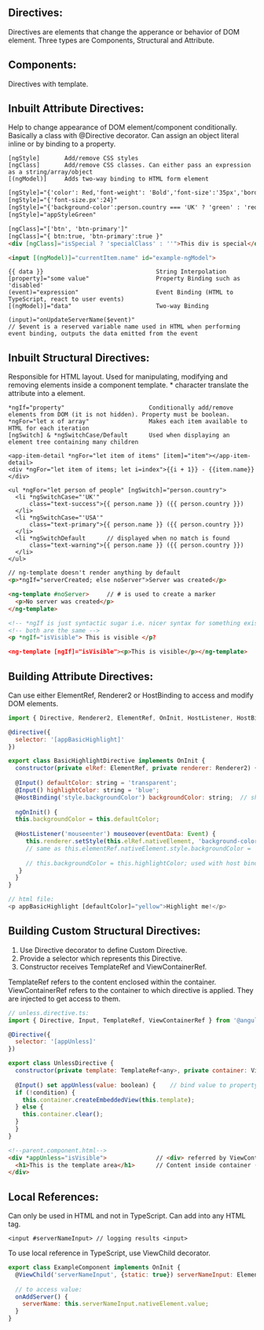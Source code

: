 ## Directives:
Directives are elements that change the apperance or behavior of DOM element. Three types are Components, Structural and Attribute.

## Components:
Directives with template. 

## Inbuilt Attribute Directives:
Help to change appearance of DOM element/component conditionally. Basically a class with @Directive decorator. Can assign an object literal inline or by binding to a property.
``` 
[ngStyle]       Add/remove CSS styles
[ngClass]       Add/remove CSS classes. Can either pass an expression as a string/array/object
[(ngModel)]     Adds two-way binding to HTML form element
```
```html
[ngStyle]="{'color': Red,'font-weight': 'Bold','font-size':'35px','borderBottom': borderStyle}"
[ngStyle]="{'font-size.px':24}"
[ngStyle]="{'background-color':person.country === 'UK' ? 'green' : 'red' }
[ngStyle]="appStyleGreen"

[ngClass]="['btn', 'btn-primary']"
[ngClass]="{ btn:true, 'btn-primary':true }"  
<div [ngClass]="isSpecial ? 'specialClass' : ''">This div is special</div>

<input [(ngModel)]="currentItem.name" id="example-ngModel">
```

```
{{ data }}                                String Interpolation
[property]="some value"                   Property Binding such as 'disabled' 
(event)="expression"                      Event Binding (HTML to TypeScript, react to user events)
[(ngModel)]="data"                        Two-way Binding

(input)="onUpdateServerName($event)"
// $event is a reserved variable name used in HTML when performing event binding, outputs the data emitted from the event
``` 
## Inbuilt Structural Directives:
Responsible for HTML layout. Used for manipulating, modifying and removing elements inside a component template. * character translate the attribute into a <ng-template> element.
  
```
*ngIf="property"                        Conditionally add/remove elements from DOM (it is not hidden). Property must be boolean.
*ngFor="let x of array"                 Makes each item available to HTML for each iteration
[ngSwitch] & *ngSwitchCase/Default      Used when displaying an element tree containing many children

<app-item-detail *ngFor="let item of items" [item]="item"></app-item-detail>
<div *ngFor="let item of items; let i=index">{{i + 1}} - {{item.name}}</div>

<ul *ngFor="let person of people" [ngSwitch]="person.country"> 
  <li *ngSwitchCase="'UK'"
      class="text-success">{{ person.name }} ({{ person.country }})
  </li>
  <li *ngSwitchCase="'USA'"
      class="text-primary">{{ person.name }} ({{ person.country }})
  </li>
  <li *ngSwitchDefault      // displayed when no match is found
      class="text-warning">{{ person.name }} ({{ person.country }})
  </li>
</ul>
```
  
```html
// ng-template doesn't render anything by default 
<p>*ngIf="serverCreated; else noServer">Server was created</p>

<ng-template #noServer>     // # is used to create a marker
  <p>No server was created</p>
</ng-template>

<!-- *ngIf is just syntactic sugar i.e. nicer syntax for something existing -->
<!-- both are the same -->
<p *ngIf="isVisible"> This is visible </p?

<ng-template [ngIf]="isVisible"><p>This is visible</p></ng-template>
```

## Building Attribute Directives:
Can use either ElementRef, Renderer2 or HostBinding to access and modify DOM elements.
```javascript
import { Directive, Renderer2, ElementRef, OnInit, HostListener, HostBinding, Input } from '@angular/core';

@directive({
  selector: '[appBasicHighlight]'
})

export class BasicHighlightDirective implements OnInit {
  constructor(private elRef: ElementRef, private renderer: Renderer2) {}
  
  @Input() defaultColor: string = 'transparent';
  @Input() highlightColor: string = 'blue';
  @HostBinding('style.backgroundColor') backgroundColor: string;  // shortcut for renderer
  
  ngOnInit() {
  this.backgroundColor = this.defaultColor;
  
  @HostListener('mouseenter') mouseover(eventData: Event) {
     this.renderer.setStyle(this.elRef.nativeElement, 'background-color', 'green', false, false);
     // same as this.elementRef.nativeElement.style.backgroundColor = 'green'; not good way of acccessing element directly
     
     // this.backgroundColor = this.highlightColor; used with host binding
   }
  }
}

// html file:
<p appBasicHighlight [defaultColor]="yellow">Highlight me!</p>
```
## Building Custom Structural Directives:
1) Use Directive decorator to define Custom Directive.
2) Provide a selector which represents this Directive.
3) Constructor receives TemplateRef and ViewContainerRef.

TemplateRef refers to the content enclosed within the container.
ViewContainerRef refers to the container to which directive is applied. They are injected to get access to them.
```javascript
// unless.directive.ts:
import { Directive, Input, TemplateRef, ViewContainerRef } from '@angular/core';

@Directive({
  selector: '[appUnless]'
})

export class UnlessDirective {
  constructor(private template: TemplateRef<any>, private container: ViewContainerRef) {}
  
  @Input() set appUnless(value: boolean) {    // bind value to property appUnless using setter method
  if (!condition) {
    this.container.createEmbeddedView(this.template);
  } else {
    this.container.clear();
  }
  }
}
```
```html
<!--parent.component.html-->
<div *appUnless="isVisible">              // <div> referred by ViewContainerRef
  <h1>This is the template area</h1>      // Content inside container (<h1>) referred by TemplateRef
</div>
```

## Local References:
Can only be used in HTML and not in TypeScript. Can add into any HTML tag. 
```
<input #serverNameInput> // logging results <input>
```
To use local reference in TypeScript, use ViewChild decorator.
```javascript
export class ExampleComponent implements OnInit {
  @ViewChild('serverNameInput', {static: true}) serverNameInput: ElementRef;    // property
  
  // to access value:
  onAddServer() {
    serverName: this.serverNameInput.nativeElement.value;
  }
}
```
